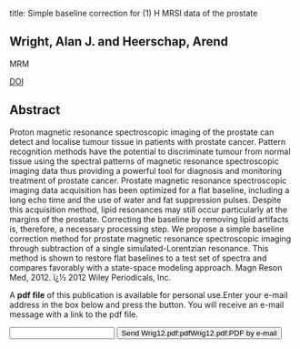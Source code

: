 title: Simple baseline correction for (1) H MRSI data of the prostate

## Wright, Alan J. and Heerschap, Arend
MRM

<a href="https://doi.org/10.1002/mrm.24182">DOI</a>

## Abstract
Proton magnetic resonance spectroscopic imaging of the prostate can detect and localise tumour tissue in patients with prostate cancer. Pattern recognition methods have the potential to discriminate tumour from normal tissue using the spectral patterns of magnetic resonance spectroscopic imaging data thus providing a powerful tool for diagnosis and monitoring treatment of prostate cancer. Prostate magnetic resonance spectroscopic imaging data acquisition has been optimized for a flat baseline, including a long echo time and the use of water and fat suppression pulses. Despite this acquisition method, lipid resonances may still occur particularly at the margins of the prostate. Correcting the baseline by removing lipid artifacts is, therefore, a necessary processing step. We propose a simple baseline correction method for prostate magnetic resonance spectroscopic imaging through subtraction of a single simulated-Lorentzian resonance. This method is shown to restore flat baselines to a test set of spectra and compares favorably with a state-space modeling approach. Magn Reson Med, 2012. ï¿½ 2012 Wiley Periodicals, Inc.

A <b>pdf file</b> of this publication is available for personal use.Enter your e-mail address in the box below and press the button. You will receive an e-mail message with a link to the pdf file.
<form action="sender.php">  <input type="text" name="email">  <input type="submit" value="Send Wrig12.pdf:pdfWrig12.pdf:PDF by e-mail"></form>